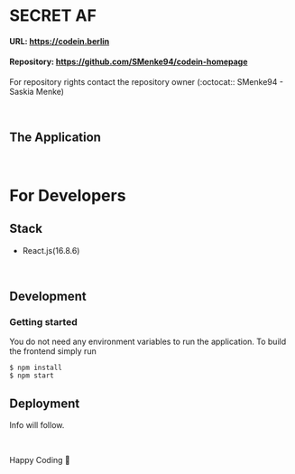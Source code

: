 # SECRET AF
#### URL: https://codein.berlin
#### Repository: https://github.com/SMenke94/codein-homepage
For repository rights contact the repository owner (:octocat:: SMenke94 - Saskia Menke)

&nbsp;

## The Application


&nbsp;

# For Developers
## Stack
 * React.js(16.8.6)

&nbsp;

## Development
### Getting started
You do not need any environment variables to run the application.
To build the frontend simply run
```
$ npm install
$ npm start
```

## Deployment
Info will follow.

&nbsp;

Happy Coding :penguin:
